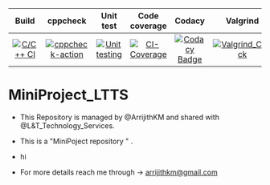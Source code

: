|Build|cppcheck|Unit test|Code coverage|Codacy|Valgrind|
|:--:|:--:|:--:|:--:|:--:|:--:|
|[![C/C++ CI](https://github.com/ArrijithKM/MiniProject_LTTS/actions/workflows/c-cpp.yml/badge.svg)](https://github.com/ArrijithKM/MiniProject_LTTS/actions/workflows/c-cpp.yml)|[![cppcheck-action](https://github.com/ArrijithKM/MiniProject_LTTS/actions/workflows/cppcheck.yml/badge.svg)](https://github.com/ArrijithKM/MiniProject_LTTS/actions/workflows/cppcheck.yml)|[![Unit testing](https://github.com/ArrijithKM/MiniProject_LTTS/actions/workflows/unit%20test.yml/badge.svg)](https://github.com/ArrijithKM/MiniProject_LTTS/actions/workflows/unit%20test.yml)|[![CI-Coverage](https://github.com/ArrijithKM/MiniProject_LTTS/actions/workflows/code%20coverage.yml/badge.svg)](https://github.com/ArrijithKM/MiniProject_LTTS/actions/workflows/code%20coverage.yml)|[![Codacy Badge](https://app.codacy.com/project/badge/Grade/a7ff17c509e74e7bb1fdb537531531b4)](https://www.codacy.com/gh/ArrijithKM/MiniProject_LTTS/dashboard?utm_source=github.com&amp;utm_medium=referral&amp;utm_content=ArrijithKM/MiniProject_LTTS&amp;utm_campaign=Badge_Grade)|[![Valgrind_Check](https://github.com/ArrijithKM/MiniProject_LTTS/actions/workflows/valgrind.yml/badge.svg)](https://github.com/ArrijithKM/MiniProject_LTTS/actions/workflows/valgrind.yml)|


# MiniProject_LTTS

* This Repository is managed by @ArrijithKM and shared with @L&T_Technology_Services.
* This is a "MiniPoject repository " .
* hi

* For more details reach me through -> arrijithkm@gmail.com
